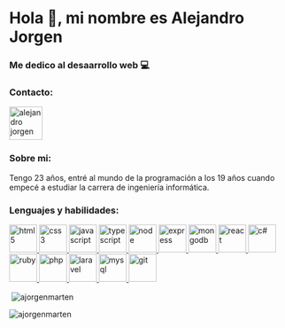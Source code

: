 <h1>Hola 👋, mi nombre es Alejandro Jorgen</h1>
<h3>Me dedico al desaarrollo web 💻</h3>

<h3 align="left">Contacto:</h3>
<p align="left">
    <a href="https://wa.me/+5358692033" target="blank">
        <img align="center" src="https://www.vectorlogo.zone/logos/whatsapp/whatsapp-icon.svg" alt="alejandro jorgen" height="60" width="60" />
    </a>
    <a href="+5358692033"></a>
</p>

<h3 align="left">Sobre mi:</h3>
<p align="left">
    Tengo 23 años, entré al mundo de la programación a los 19 años cuando empecé a estudiar la carrera de ingeniería informática.  
</p>


<h3 align="left">Lenguajes y habilidades:</h3>
<p align="left">
    <a href="https://html5.org/" target="_blank" rel="noreferrer">
        <img src="https://www.vectorlogo.zone/logos/w3_html5/w3_html5-icon.svg" alt="html 5" width="50" height="50"/>
    </a>
    <a href="https://developer.mozilla.org/es/docs/Web/CSS" target="_blank" rel="noreferrer">
        <img src="https://www.vectorlogo.zone/logos/w3_css/w3_css-icon.svg" alt="css3" width="50" height="50"/>
    </a>
    <a href="https://developer.mozilla.org/es/docs/Web/JavaScript" target="_blank" rel="noreferrer">
        <img src="https://www.vectorlogo.zone/logos/javascript/javascript-icon.svg" alt="javascript" width="50" height="50"/>
    </a>
    <a href="https://typescriptlang.org" target="_blank" rel="noreferrer">
        <img src="https://www.vectorlogo.zone/logos/typescriptlang/typescriptlang-icon.svg" alt="typescript" width="50" height="50"/>
    </a>
    <a href="https://nodejs.org/es" target="_blank" rel="noreferrer">
        <img src="https://www.vectorlogo.zone/logos/nodejs/nodejs-icon.svg" alt="node" width="50" height="50"/>
    </a>
    <a href="https://expressjs.com/es/" target="_blank" rel="noreferrer">
        <img src="https://www.vectorlogo.zone/logos/expressjs/expressjs-icon.svg" alt="express"  width="50" height="50"/>
    </a>
    <a href="https://mongodb.com" target="_blank" rel="noreferrer">
        <img src="https://www.vectorlogo.zone/logos/mongodb/mongodb-icon.svg" alt="mongodb" width="50" height="50"/>
    </a>
    <a href="https://react.dev" target="_blank" rel="noreferrer">
        <img src="https://www.vectorlogo.zone/logos/reactjs/reactjs-icon.svg" alt="react" width="50" height="50"/>
    </a>
    <a href="https://learn.microsoft.com/es-es/dotnet/csharp/" target="_blank" rel="noreferrer">
        <img src="https://www.vectorlogo.zone/logos/dotnet/dotnet-icon.svg" alt="c#" width="50" height="50"/>
    </a>
    <a href="https://www.ruby-lang.org/es/" target="_blank" rel="noreferrer">
        <img src="https://www.vectorlogo.zone/logos/ruby-lang/ruby-lang-icon.svg" alt="ruby" width="50" height="50"/>
    </a>
    <a href="https://php.net" target="_blank" rel="noreferrer">
        <img src="https://www.vectorlogo.zone/logos/php/php-icon.svg" alt="php" width="50" height="50"/>
    </a>
    <a href="https://laravel.com" target="_blank" rel="noreferrer">
        <img src="https://www.vectorlogo.zone/logos/laravel/laravel-icon.svg" alt="laravel" width="50" height="50"/>
    </a>
    <a href="https://mysql.com" target="_blank" rel="noreferrer">
        <img src="https://www.vectorlogo.zone/logos/mysql/mysql-icon.svg" alt="mysql" width="50" height="50"/>
    </a>
    <a href="https://git-scm.com/" target="_blank" rel="noreferrer">
        <img src="https://www.vectorlogo.zone/logos/git-scm/git-scm-icon.svg" alt="git" width="50" height="50"/>
    </a>
</p>

<p>&nbsp;<img align="center" src="https://github-readme-stats.vercel.app/api?username=ajorgenmarten&show_icons=true&locale=en" alt="ajorgenmarten" /></p>

<p><img align="center" src="https://github-readme-streak-stats.herokuapp.com/?user=ajorgenmarten&locale=es" alt="ajorgenmarten" /></p>